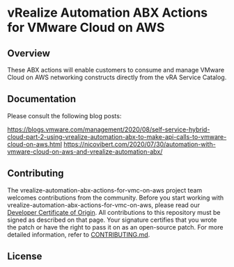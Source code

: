 
# vRealize Automation ABX Actions for VMware Cloud on AWS 

## Overview

These ABX actions will enable customers to consume and manage VMware Cloud on AWS networking constructs directly from the vRA Service Catalog.

## Documentation

Please consult the following blog posts:

https://blogs.vmware.com/management/2020/08/self-service-hybrid-cloud-part-2-using-vrealize-automation-abx-to-make-api-calls-to-vmware-cloud-on-aws.html
https://nicovibert.com/2020/07/30/automation-with-vmware-cloud-on-aws-and-vrealize-automation-abx/

## Contributing

The vrealize-automation-abx-actions-for-vmc-on-aws project team welcomes contributions from the community. Before you start working with vrealize-automation-abx-actions-for-vmc-on-aws, please
read our [Developer Certificate of Origin](https://cla.vmware.com/dco). All contributions to this repository must be
signed as described on that page. Your signature certifies that you wrote the patch or have the right to pass it on
as an open-source patch. For more detailed information, refer to [CONTRIBUTING.md](CONTRIBUTING.md).

## License
